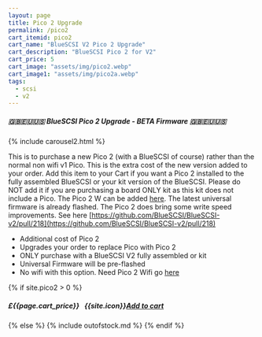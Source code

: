 ```yaml
---
layout: page
title: Pico 2 Upgrade
permalink: /pico2
cart_itemid: pico2
cart_name: "BlueSCSI V2 Pico 2 Upgrade"
cart_description: "BlueSCSI Pico 2 for V2"
cart_price: 5
cart_image: "assets/img/pico2.webp"
cart_image1: "assets/img/pico2a.webp"
tags: 
  - scsi
  - v2
---
```


##### 🇬🇧🇪🇺🇺🇸 BlueSCSI Pico 2 Upgrade - BETA Firmware 🇬🇧🇪🇺🇺🇸

{% include carousel2.html %}

This is to purchase a new Pico 2 (with a BlueSCSI of course) rather than the normal non wifi v1 Pico. This is the extra cost of the new version added to your order. Add this item to your Cart if you want a Pico 2 installed to the fully assembled BlueSCSI or your kit version of the BlueSCSI. Please do NOT add it if you are purchasing a board ONLY kit as this kit does not include a Pico. The Pico 2 W can be added [here](/pico2w). The latest universal firmware is already flashed. The Pico 2 does bring some write speed improvements. See here [https://github.com/BlueSCSI/BlueSCSI-v2/pull/218](https://github.com/BlueSCSI/BlueSCSI-v2/pull/218)

* Additional cost of Pico 2
* Upgrades your order to replace Pico with Pico 2
* ONLY purchase with a BlueSCSI V2 fully assembled or kit
* Universal Firmware will be pre-flashed
* No wifi with this option. Need Pico 2 Wifi go [here](/pico2w)

{% if site.pico2 > 0 %}
##### £{{page.cart_price}} &nbsp; {{site.icon}}[Add to cart](/cart#{{page.cart_itemid}})
{% else %}
{% include outofstock.md %}
{% endif %}